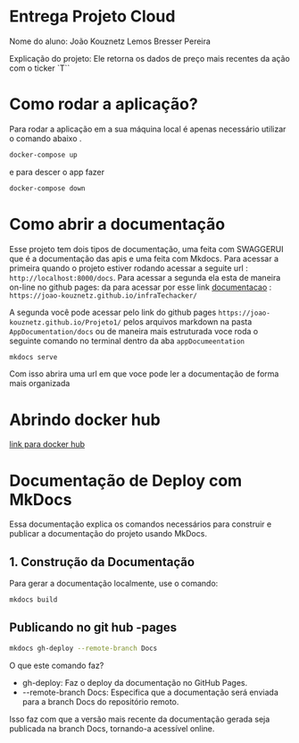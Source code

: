 # Entrega Projeto Cloud

Nome do aluno: João Kouznetz Lemos Bresser Pereira

Explicação do projeto: Ele retorna os dados de preço mais recentes da ação com o ticker `T``

# Como rodar a aplicação?

Para rodar a aplicação em a sua máquina local é apenas necessário utilizar o comando abaixo .

``` zsh
docker-compose up
```

e para descer o app fazer

``` zsh
docker-compose down
```

# Como abrir a documentação

Esse projeto tem dois tipos de documentação, uma feita com SWAGGERUI que é a
documentação das apis e uma feita com Mkdocs. Para acessar a primeira  quando o projeto estiver rodando acessar a seguite url : `http://localhost:8000/docs`. Para acessar a segunda ela esta de maneira on-line no github pages: da para acessar por esse link [documentacao](https://joao-kouznetz.github.io/infraTechacker/) : `https://joao-kouznetz.github.io/infraTechacker/`

A segunda você pode acessar pelo link do github pages `https://joao-kouznetz.github.io/Projeto1/`
pelos arquivos markdown na pasta `AppDocumentation/docs` ou de maneira mais estruturada voce roda o seguinte comando no terminal dentro da aba `appDocumeentation`

```bash
mkdocs serve
```

Com isso abrira uma url em que voce pode ler a documentação de forma mais organizada

# Abrindo docker hub

[link para docker hub](https://hub.docker.com/repository/docker/joaokb/projeto1-app/general)

# Documentação de Deploy com MkDocs

Essa documentação explica os comandos necessários para construir e publicar a documentação do projeto usando MkDocs.

## 1. Construção da Documentação

Para gerar a documentação localmente, use o comando:

```bash
mkdocs build
```

## Publicando no git hub -pages

```zsh
mkdocs gh-deploy --remote-branch Docs
```

O que este comando faz?

- gh-deploy: Faz o deploy da documentação no GitHub Pages.
- --remote-branch Docs: Especifica que a documentação será enviada para a branch Docs do repositório remoto.

Isso faz com que a versão mais recente da documentação gerada seja publicada na branch Docs, tornando-a acessível online.
